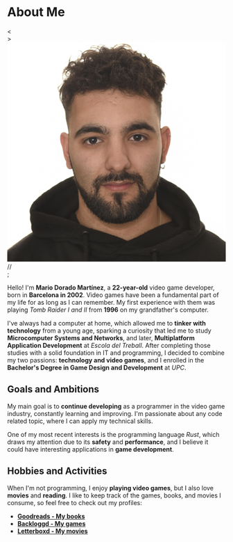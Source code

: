 # About Me

<div class="avatar-container">
  <div class="code-element top-left">&lt;</div>
  <div class="code-element top-right">&gt;</div>
  <img src="../../assets/yo.jpg" alt="My profile picture" class="avatar-image">
  <div class="code-element bottom-left">//</div>
  <div class="code-element bottom-right">;</div>
</div>

Hello! I'm **Mario Dorado Martínez**, a **22-year-old** video game developer, born in **Barcelona in 2002**. Video games have been a fundamental part of my life for as long as I can remember. My first experience with them was playing *Tomb Raider I and II* from **1996** on my grandfather's computer.

I've always had a computer at home, which allowed me to **tinker with technology** from a young age, sparking a curiosity that led me to study **Microcomputer Systems and Networks**, and later, **Multiplatform Application Development** at *Escola del Treball*. After completing those studies with a solid foundation in IT and programming, I decided to combine my two passions: **technology and video games**, and I enrolled in the **Bachelor's Degree in Game Design and Development** at *UPC*.

## Goals and Ambitions

My main goal is to **continue developing** as a programmer in the video game industry, constantly learning and improving. I'm passionate about any code related topic, where I can apply my technical skills.

One of my most recent interests is the programming language *Rust*, which draws my attention due to its **safety** and **performance**, and I believe it could have interesting applications in **game development**.

## Hobbies and Activities

When I'm not programming, I enjoy **playing video games**, but I also love **movies** and **reading**. I like to keep track of the games, books, and movies I consume, so feel free to check out my profiles:

- [**Goodreads - My books**](https://www.goodreads.com/mdoradom/)
- [**Backloggd - My games**](https://www.backloggd.com/u/mdoradom/)
- [**Letterboxd - My movies**](https://letterboxd.com/mdoradom/)

